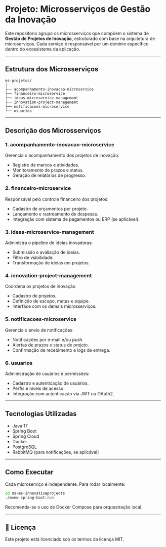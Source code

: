 # Projeto: Microsserviços de Gestão da Inovação

Este repositório agrupa os microsserviços que compõem o sistema de **Gestão de Projetos de Inovação**, estruturado com base na arquitetura de microserviços. Cada serviço é responsável por um domínio específico dentro do ecossistema da aplicação.

---

## Estrutura dos Microsserviços

```
ms-projetos/
│
├── acompanhamento-inovacao-microservice
├── financeiro-microservice
├── ideas-microservice-management
├── innovation-project-management
├── notificacoes-microservice
└── usuarios
```

---

## Descrição dos Microsserviços

### 1. acompanhamento-inovacao-microservice
Gerencia o acompanhamento dos projetos de inovação:
- Registro de marcos e atividades.
- Monitoramento de prazos e status.
- Geração de relatórios de progresso.

### 2. financeiro-microservice
Responsável pelo controle financeiro dos projetos:
- Cadastro de orçamentos por projeto.
- Lançamento e rastreamento de despesas.
- Integração com sistema de pagamentos ou ERP (se aplicável).

### 3. ideas-microservice-management
Administra o pipeline de ideias inovadoras:
- Submissão e avaliação de ideias.
- Filtro de viabilidade.
- Transformação de ideias em projetos.

### 4. innovation-project-management
Coordena os projetos de inovação:
- Cadastro de projetos.
- Definição de escopo, metas e equipe.
- Interface com os demais microsserviços.

### 5. notificacoes-microservice
Gerencia o envio de notificações:
- Notificações por e-mail e/ou push.
- Alertas de prazos e status de projeto.
- Confirmação de recebimento e logs de entrega.

### 6. usuarios
Administração de usuários e permissões:
- Cadastro e autenticação de usuários.
- Perfis e níveis de acesso.
- Integração com autenticação via JWT ou OAuth2.

---

## Tecnologias Utilizadas
- Java 17
- Spring Boot
- Spring Cloud
- Docker
- PostgreSQL
- RabbitMQ (para notificações, se aplicável)

---

## Como Executar

Cada microserviço é independente. Para rodar localmente:

```bash
cd ms-ms-Innovativeprojects
./mvnw spring-boot:run
```

Recomenda-se o uso de Docker Compose para orquestração local.

---

## 📄 Licença

Este projeto está licenciado sob os termos da licença MIT.
